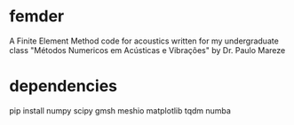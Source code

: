 # femder
A Finite Element Method code for acoustics written for my undergraduate class "Métodos Numericos em Acústicas e Vibrações" by Dr. Paulo Mareze

# dependencies

pip install numpy scipy gmsh meshio matplotlib tqdm numba
